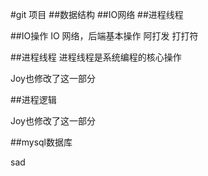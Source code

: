  
#git 项目
##数据结构
##IO网络
##进程线程
 
##IO操作
IO 网络，后端基本操作
阿打发
打打符
 

##进程线程
进程线程是系统编程的核心操作
 
 
Joy也修改了这一部分
 
##进程逻辑
 
Joy也修改了这一部分

##mysql数据库
 
sad 